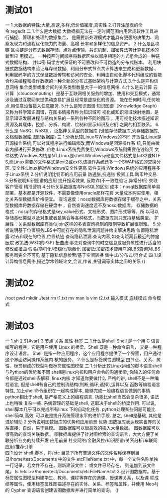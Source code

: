 # 测试01
一
	1.大数据的特性:大量,高速,多样,低价值密度,真实性
	2.打开注册表的命令:regedit
二
	1.什么是大数据
		大数据指无法在一定时间范围内用常规软件工具进行捕捉、管理和处理的数据集合，
		是需要新处理模式才能具有更强的决策力、洞察发现力和流程优化能力的海量、高增
		长率和多样化的信息资产。
	2.什么是区块链
		区块链是分布式数据存储、点对点传输、共识机制、加密算法等计算机技术的新型应
		用模式。
		一种按照时间顺序将数据区块以顺序相连的方式组合成的一种链式数据结构， 并以密
		码学方式保证的不可篡改和不可伪造的分布式账本。
		利用块链式数据结构来验证与存储数据、利用分布式节点共识算法来生成和更新数据
		、利用密码学的方式保证数据传输和访问的安全、利用由自动化脚本代码组成的智能
		合约来编程和操作数据的一种全新的分布式基础架构与计算方式
	3.什么是异构信息网络
		集合类型或集合间的关系类型数量大于一的信息网络.
	4.什么是云计算
		云计算（cloudcomputing）是基于互联网相关服务的增加、使用和交互模式，通常
		涉及通过互联网来提供动态易扩展且经常是虚拟化的资源。
		能在任何时间,任何地点,用任意设备接入任意服务.
	5.什么是知识图谱
		知识图谱（Knowledge Graph）又称为科学知识图谱，在图书情报界称为知识域可
		视化或知识领域映射地图，是显示知识发展进程与结构关系的一系列各种不同的图形
		，用可视化技术描述知识资源及其载体，挖掘、分析、构建、绘制和显示知识及它们
		之间的相互联系。
	6.什么是 NoSQL
		NoSQL，泛指非关系型的数据库
		(键值存储数据库,列存储数据库,文档型数据库,图形数据库)
三
	1.分析比较Linux与Windows的不同
		开放性:Linux是开源操作系统,可以对其程序进行编辑修改,而Windows是闭源操作系
		统,只能由微软内部进行开发修改.
		价格:Linux系统免费使用,Windows系统则需要花钱购买
		文件格式:Windows内核是NT,Linux是shell.Windowsy硬盘文件格式是fat32或NTF
		S,而Linux需要的文件格式是ext2或ext3,该操作系统还多一个SWAP格式的交换分区.
		安全性:Linux相对Windows安全性更高
		软件支持:Windows系统的应用程序多于Linux系统
	2.分析说明比特币的应用前景
		防通胀,抗通胀
		投资工具
		跨币种交易
	3.分析说明知识图谱的应用
		提升搜索效果,
		反欺诈(不一致性验证,异常分析)
		失联客户管理
		精准营销
	4.分析关系数据库与NoSQL的区别
		成本：nosql数据库简单易部署，基本都是开源软件，不需要像使用oracle那样花费
		大量成本购买使用，相比关系型数据库价格便宜。
		查询速度：nosql数据库将数据存储于缓存之中，关系型数据库将数据存储在硬盘中
		，自然查询速度远不及nosql数据库。
		存储数据的格式：nosql的存储格式是key,value形式、文档形式、图片形式等等，所
		以可以存储基础类型以及对象或者是集合等各种格式，而数据库则只支持基础类型。
		扩展性：关系型数据库有类似join这样的多表查询机制的限制导致扩展很艰难。
	5.分析说明基于位置服务LBS中可能存在的隐私泄漏问题并给出解决思路
		位置隐私泄露:过去和现在的位置,位置轨迹
		查询隐私泄漏:查询内容,如查询距离我最近的肿瘤医院
		政策法(W3C的P3P)
		扭曲法:事先对查询中的时空信息或服务属性进行适当的修改或扭曲
			假名/随机化/模糊化/隐蔽化
		加密法:加密技术使用户的LBS查询对LBS服务器完全不可见
			基于隐私信息检索/基于空间转换
		集中式/分布式/混合式
四
	1.设计异构信息网络,描述学术领域论文,会议,作者,关键词等实体之间的关系
		()

# 测试02
/root
pwd
mkdir ./test
rm t1.txt
mv
man ls
vim t2.txt
输入模式 底线模式 命令模式

# 测试03
一
	1.sh
	2.${#var}
	3.节点 关系 属性 标签
二
	1.什么是shell
			Shell 是一个用 C 语言编写的程序，它是用户使用 Linux 的桥梁。Shell 既是一种命令语言，
		又是一种程序设计语言。
			Shell 是指一种应用程序，这个应用程序提供了一个界面，用户通过这个界面访问操作系统内
		核的服务。
	2.什么是标签属性图模型
		由节点、关系、属性、标签组成的模型叫做标签属性图模型
三
	1.分析比较Linux运维的脚本语言shell与Python的优势和不同
			shell是linux内核和用户命令的沟通桥梁, 你输入的任何命令都是通过shell去解释, linux内核
		才知道你要做什么
			严格的讲, shell不是一种编程语言, 但是shell有自己的控制流结构(判断,循环,选择),运算以及
		函数等编程语言特性, 加上shell命令组织在一起构成脚本, 能够完成一般编程语言做到的事情.
			python相比于shell, 是严格意义上的编程语言. 功能比shell当然会复杂很多, 语法上也稍微
		复杂一些.
			系统管理的基础是shell, 这取决于shell的桥梁作用. 可以说, shell脚本几乎可以完成所有linux
		下的自动化任务.
			python处理某些问题可能比shell简单,高效, 可以说是提升系统管理水平的进阶手段.
			总之, shell是基础, 其他是进阶辅助
	2.分析说明图数据库的优势和应用前景
		优势
			图数据库表达现实世界的关系直接、自然，易于建模。
			图数据库可以很高效的插入大量数据。
			图数据库可以很高效的查询关联数据。
			图数据库提供了针对图检索的查询语言，大大方便了关联分析业务的持续开发
		应用前景
			社交网络/金融风控/知识图谱/关系分析/车联网应用/推荐引擎	
四
	1.设计 shell 脚本，将/etc 目录下所有普通文件的文件名称保存到目录/home/test/Documents 
	中的文件 etcFileName.txt 中，每一个文件名称单独一行记录。若文件不存在，则新建该文件；
	或文件已经存在， 则追加到该文件尾。
		ls /etc >>/home/test/Documents/etcFileName.txt
	2.设计图数据库。基于标签属性图模型构建学生、教师、课程等存在的选课、授课等关系，以及课
	程成绩等属性，使用标签属性图描述存在的实体、关系、标签和属性，并使用 Neo4j 的 Cypher 
	查询语言创建该图数据库并进行简单的查询。
		()
